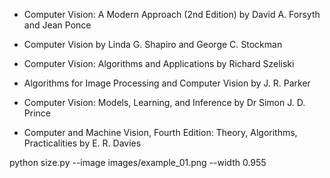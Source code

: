 - Computer Vision: A Modern Approach (2nd Edition) 
by David A. Forsyth and Jean Ponce

- Computer Vision 
by Linda G. Shapiro and George C. Stockman

- Computer Vision: Algorithms and Applications
by Richard Szeliski

- Algorithms for Image Processing and Computer Vision
by J. R. Parker

- Computer Vision: Models, Learning, and Inference
by Dr Simon J. D. Prince

- Computer and Machine Vision, Fourth Edition: Theory, Algorithms, Practicalities
by E. R. Davies


python size.py --image images/example_01.png --width 0.955
